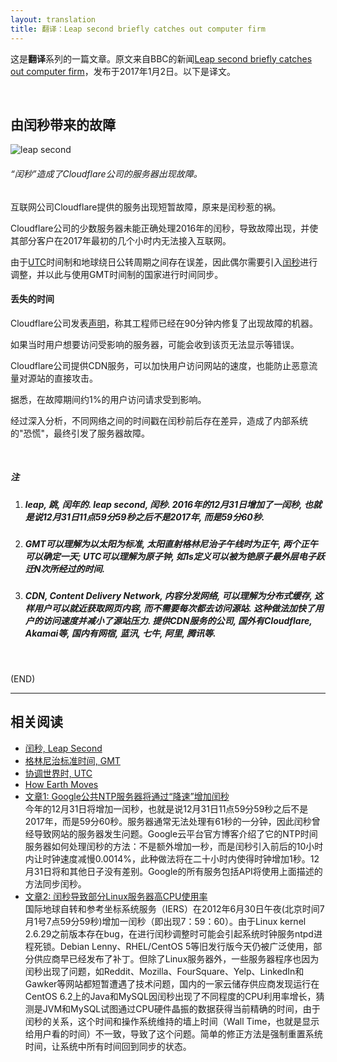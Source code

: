 ```yaml
---
layout: translation
title: 翻译：Leap second briefly catches out computer firm
---
```



这是**翻译**系列的一篇文章。原文来自BBC的新闻[Leap second briefly catches out computer firm](http://www.bbc.com/news/technology-38488246)，发布于2017年1月2日。以下是译文。

<br/>

##	由闰秒带来的故障

<img alt="leap second" src="http://ichef.bbci.co.uk/news/660/cpsprodpb/1025A/production/_93183166_hi006664199.jpg">

<h6>“闰秒”造成了Cloudflare公司的服务器出现故障。</h6>

互联网公司Cloudflare提供的服务出现短暂故障，原来是闰秒惹的祸。

Cloudflare公司的少数服务器未能正确处理2016年的闰秒，导致故障出现，并使其部分客户在2017年最初的几个小时内无法接入互联网。

由于[UTC](https://en.wikipedia.org/wiki/Coordinated_Universal_Time)时间制和地球绕日公转周期之间存在误差，因此偶尔需要引入[闰秒](https://en.wikipedia.org/wiki/Leap_second)进行调整，并以此与使用GMT时间制的国家进行时间同步。

#### 丢失的时间

Cloudflare公司发表[声明](https://blog.cloudflare.com/how-and-why-the-leap-second-affected-cloudflare-dns/)，称其工程师已经在90分钟内修复了出现故障的机器。

如果当时用户想要访问受影响的服务器，可能会收到该页无法显示等错误。

Cloudflare公司提供CDN服务，可以加快用户访问网站的速度，也能防止恶意流量对源站的直接攻击。

据悉，在故障期间约1%的用户访问请求受到影响。

经过深入分析，不同网络之间的时间戳在闰秒前后存在差异，造成了内部系统的"恐慌"，最终引发了服务器故障。

<br/>

<h5>注</h5>

<ol><span>

<li><span><h5>
leap, 跳, 闰年的. leap second, 闰秒. 2016年的12月31日增加了一闰秒, 也就是说12月31日11点59分59秒之后不是2017年, 而是59分60秒.
</h5></span></li>

<li><span><h5>
GMT可以理解为以太阳为标准, 太阳直射格林尼治子午线时为正午, 两个正午可以确定一天; UTC可以理解为原子钟, 如1s定义可以被为铯原子最外层电子跃迁N次所经过的时间.
</h5></span></li>

<li><span><h5>
CDN, Content Delivery Network, 内容分发网络, 可以理解为分布式缓存, 这样用户可以就近获取网页内容, 而不需要每次都去访问源站. 这种做法加快了用户的访问速度并减小了源站压力. 提供CDN服务的公司, 国外有Cloudflare, Akamai等, 国内有网宿, 蓝汛, 七牛, 阿里, 腾讯等.
</h5></span></li>

</span></ol>

<br/>

(END)

---

##  相关阅读

*	[闰秒, Leap Second](https://zh.wikipedia.org/wiki/%E9%97%B0%E7%A7%92)
*	[格林尼治标准时间, GMT](https://zh.wikipedia.org/wiki/%E6%A0%BC%E6%9E%97%E5%B0%BC%E6%B2%BB%E5%B9%B3%E6%97%B6)
*	[协调世界时, UTC](https://zh.wikipedia.org/wiki/%E5%8D%8F%E8%B0%83%E4%B8%96%E7%95%8C%E6%97%B6)
*	[How Earth Moves](https://www.youtube.com/watch?v=IJhgZBn-LHg)
*	[文章1: Google公共NTP服务器将通过“降速”增加闰秒](http://www.solidot.org/story?sid=50596)  
	今年的12月31日将增加一闰秒，也就是说12月31日11点59分59秒之后不是2017年，而是59分60秒。服务器通常无法处理有61秒的一分钟，因此闰秒曾经导致网站的服务器发生问题。Google云平台官方博客介绍了它的NTP时间服务器如何处理闰秒的方法：不是额外增加一秒，而是闰秒引入前后的10小时内让时钟速度减慢0.0014%，此种做法将在二十小时内使得时钟增加1秒。12月31日将和其他日子没有差别。Google的所有服务包括API将使用上面描述的方法同步闰秒。
*	[文章2: 闰秒导致部分Linux服务器高CPU使用率](http://www.solidot.org/story?sid=30309)  
	国际地球自转和参考坐标系统服务（IERS）在2012年6月30日午夜(北京时间7月1号7点59分59秒)增加一闰秒（即出现7：59：60）。由于Linux kernel 2.6.29之前版本存在bug，在进行闰秒调整时可能会引起系统时钟服务ntpd进程死锁。Debian Lenny、RHEL/CentOS 5等旧发行版今天仍被广泛使用，部分供应商早已经发布了补丁。但除了Linux服务器外，一些服务器程序也因为闰秒出现了问题，如Reddit、Mozilla、FourSquare、Yelp、LinkedIn和Gawker等网站都短暂遭遇了技术问题，国内的一家云储存供应商发现运行在CentOS 6.2上的Java和MySQL因闰秒出现了不同程度的CPU利用率增长，猜测是JVM和MySQL试图通过CPU硬件晶振的数据获得当前精确的时间，由于闰秒的关系，这个时间和操作系统维持的墙上时间（Wall Time，也就是显示给用户看的时间）不一致，导致了这个问题。简单的修正方法是强制重置系统时间，让系统中所有时间回到同步的状态。

